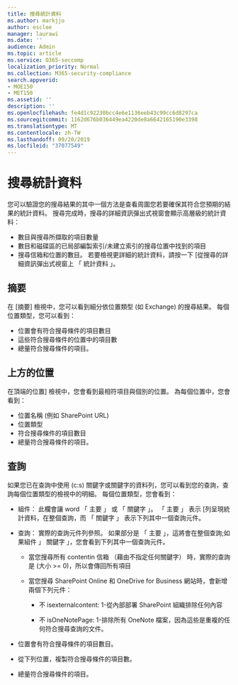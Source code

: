 ```yaml
---
title: 搜尋統計資料
ms.author: markjjo
author: esclee
manager: laurawi
ms.date: ''
audience: Admin
ms.topic: article
ms.service: O365-seccomp
localization_priority: Normal
ms.collection: M365-security-compliance
search.appverid:
- MOE150
- MET150
ms.assetid: ''
description: ''
ms.openlocfilehash: fe4d1c92230bcc4e6e1136eeb43c99cc6d8297ca
ms.sourcegitcommit: 1162d676b036449ea4220de8a6642165190e3398
ms.translationtype: MT
ms.contentlocale: zh-TW
ms.lasthandoff: 09/20/2019
ms.locfileid: "37077549"
---
```

# <a name="search-statistics"></a>搜尋統計資料

您可以驗證您的搜尋結果的其中一個方法是查看周圍您若要確保其符合您預期的結果的統計資料。 搜尋完成時，搜尋的詳細資訊彈出式視窗會顯示高層級的統計資料：
- 數目與搜尋所擷取的項目數量
- 數目和磁碟區的已局部編製索引/未建立索引的搜尋位置中找到的項目
- 搜尋信箱和位置的數目。
若要檢視更詳細的統計資料，請按一下 [從搜尋的詳細資訊彈出式視窗上 「 統計資料 」。

## <a name="summary"></a>摘要

在 [摘要] 檢視中，您可以看到細分依位置類型 (如 Exchange) 的搜尋結果。 每個位置類型，您可以看到：
- 位置會有符合搜尋條件的項目數目
- 這些符合搜尋條件的位置中的項目數
- 總量符合搜尋條件的項目。

## <a name="top-locations"></a>上方的位置

在頂端的位置] 檢視中，您會看到最相符項目與個別的位置。 為每個位置中，您會看到：
- 位置名稱 (例如 SharePoint URL)
- 位置類型
- 符合搜尋條件的項目數目
- 總量符合搜尋條件的項目。

## <a name="queries"></a>查詢

如果您已在查詢中使用 (c:s) 關鍵字或關鍵字的資料列，您可以看到您的查詢，查詢每個位置類型的檢視中的明細。 每個位置類型，您會看到：

- 組件： 此欄會讓 word 「 主要 」 或 「 關鍵字 」。 「 主要 」 表示 [列呈現統計資料，在整個查詢，而 「 關鍵字 」 表示下列其中一個查詢元件。

- 查詢： 實際的查詢元件列參照。 如果部分是 「 主要 」，這將會在整個查詢;如果組件 」 關鍵字 」，您會看到下列其中一個查詢元件。
  
  - 當您搜尋所有 contentin 信箱 （藉由不指定任何關鍵字） 時，實際的查詢是 (大小 >= 0)，所以會傳回所有項目
  
  - 當您搜尋 SharePoint Online 和 OneDrive for Business 網站時，會新增兩個下列元件：
    
    - 不 isexternalcontent: 1-從內部部署 SharePoint 組織排除任何內容
    
    - 不 isOneNotePage: 1-排除所有 OneNote 檔案，因為這些是重複的任何符合搜尋查詢的文件。

- 位置會有符合搜尋條件的項目數目。

- 從下列位置，複製符合搜尋條件的項目數。

- 總量符合搜尋條件的項目。